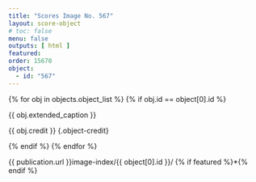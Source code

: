 ```yaml
---
title: "Scores Image No. 567"
layout: score-object
# toc: false
menu: false
outputs: [ html ]
featured: 
order: 15670
object:
  - id: "567"
---
```


{% for obj in objects.object_list %}
{% if obj.id == object[0].id %}

{{ obj.extended_caption }}

{{ obj.credit }} {.object-credit}

{% endif %}
{% endfor %}

<div class="object-credit object-url is-print-only">

{{ publication.url }}image-index/{{ object[0].id }}/ {% if featured %}*{% endif %}

</div>

